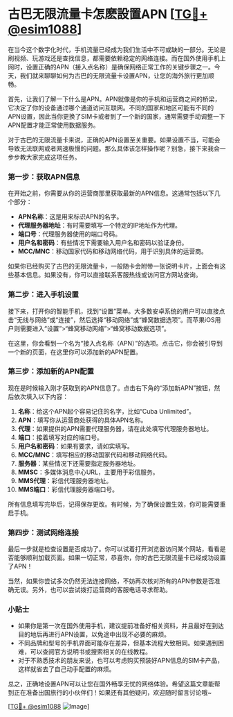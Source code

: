 # 古巴无限流量卡怎麽設置APN [[TG💪+ @esim1088](https://t.me/s/esim1088)]

在当今这个数字化时代，手机流量已经成为我们生活中不可或缺的一部分。无论是刷视频、玩游戏还是查找信息，都需要依赖稳定的网络连接。而在国外使用手机上网时，设置正确的APN（接入点名称）是确保网络正常工作的关键步骤之一。今天，我们就来聊聊如何为古巴的无限流量卡设置APN，让您的海外旅行更加顺畅。

首先，让我们了解一下什么是APN。APN就像是你的手机和运营商之间的桥梁，它决定了你的设备通过哪个通道访问互联网。不同的国家和地区可能有不同的APN设置，因此当你更换了SIM卡或者到了一个新的国家，通常需要手动调整一下APN配置才能正常使用数据服务。

对于古巴的无限流量卡来说，正确的APN设置至关重要。如果设置不当，可能会导致无法联网或者网速极慢的问题。那么具体该怎样操作呢？别急，接下来我会一步步教大家完成这项任务。

### 第一步：获取APN信息

在开始之前，你需要从你的运营商那里获取最新的APN信息。这通常包括以下几个部分：
- **APN名称**：这是用来标识APN的名字。
- **代理服务器地址**：有时需要填写一个特定的IP地址作为代理。
- **端口号**：代理服务器使用的端口号码。
- **用户名和密码**：有些情况下需要输入用户名和密码以验证身份。
- **MCC/MNC**：移动国家代码和移动网络代码，用于识别具体的运营商。

如果你已经购买了古巴的无限流量卡，一般随卡会附带一张说明卡片，上面会有这些基本信息。如果没有，你可以直接联系客服热线或访问官方网站查询。

### 第二步：进入手机设置

接下来，打开你的智能手机，找到“设置”菜单。大多数安卓系统的用户可以直接点击“无线与网络”或“连接”，然后选择“移动网络”或“蜂窝数据选项”。而苹果iOS用户则需要进入“设置”>“蜂窝移动网络”>“蜂窝移动数据选项”。

在这里，你会看到一个名为“接入点名称（APN）”的选项。点击它，你会被引导到一个新的页面，在这里你可以添加新的APN配置。

### 第三步：添加新的APN配置

现在是时候输入刚才获取到的APN信息了。点击右下角的“添加新APN”按钮，然后依次填入以下内容：

1. **名称**：给这个APN起个容易记住的名字，比如“Cuba Unlimited”。
2. **APN**：填写你从运营商处获得的具体APN名称。
3. **代理**：如果提供的APN需要代理服务器，请在此处填写代理服务器地址。
4. **端口**：接着填写对应的端口号。
5. **用户名和密码**：如果有要求，请如实填写。
6. **MCC/MNC**：填写相应的移动国家代码和移动网络代码。
7. **服务器**：某些情况下还需要指定服务器地址。
8. **MMSC**：多媒体消息中心URL，主要用于彩信服务。
9. **MMS代理**：彩信代理服务器地址。
10. **MMS端口**：彩信代理服务器端口号。

所有信息填写完毕后，记得保存更改。有时候，为了确保设置生效，你可能需要重启手机。

### 第四步：测试网络连接

最后一步就是检查设置是否成功了。你可以试着打开浏览器访问某个网站，看看是否能够顺利加载页面。如果一切正常，恭喜你，你的古巴无限流量卡已经成功设置了APN！

当然，如果你尝试多次仍然无法连接网络，不妨再次核对所有的APN参数是否准确无误。另外，也可以尝试拨打运营商的客服电话寻求帮助。

### 小贴士

- 如果你是第一次在国外使用手机，建议提前准备好相关资料，并且最好在到达目的地后再进行APN设置，以免途中出现不必要的麻烦。
- 不同品牌和型号的手机界面可能存在差异，但基本流程大致相同。如果遇到困难，可以查阅官方说明书或搜索相关的在线教程。
- 对于不熟悉技术的朋友来说，也可以考虑购买预装好APN信息的SIM卡产品，这样就省去了自己动手配置的麻烦。

总之，正确地设置APN可以让您在国外畅享无忧的网络体验。希望这篇文章能帮到正在准备出国旅行的小伙伴们！如果还有其他疑问，欢迎随时留言讨论哦~

[[TG💪+ @esim1088](https://t.me/s/esim1088) ![Image](https://i.postimg.cc/4NQfJmqS/Snipaste-2025-05-13-00-14-12.png)]